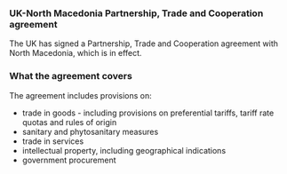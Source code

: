 ### UK-North Macedonia Partnership, Trade and Cooperation agreement

The UK has signed a Partnership, Trade and Cooperation agreement with North Macedonia, which is in effect.

### What the agreement covers

The agreement includes provisions on:

- trade in goods - including provisions on preferential tariffs, tariff rate quotas and rules of origin
- sanitary and phytosanitary measures
- trade in services
- intellectual property, including geographical indications
- government procurement
